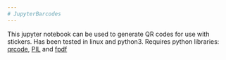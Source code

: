 ```yaml
---
# JupyterBarcodes
---
```



This jupyter notebook can be used to generate QR codes for use with stickers.  Has been tested in linux and python3.  Requires python libraries: [qrcode](https://pypi.org/project/qrcode/), [PIL](https://pypi.org/project/PIL/) and [fpdf](https://pypi.org/project/fpdf/)

